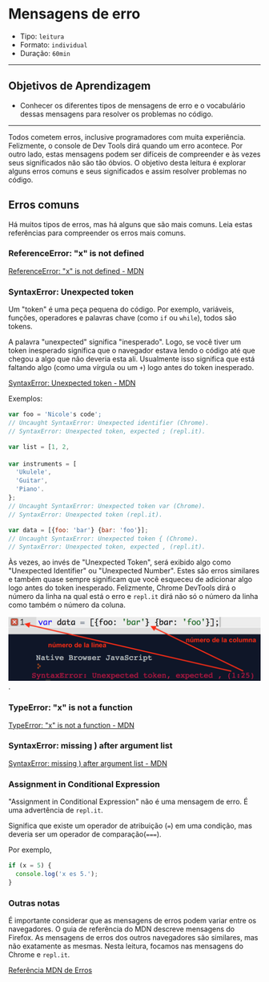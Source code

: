 # Mensagens de erro

- Tipo: `leitura`
- Formato: `individual`
- Duração: `60min`

***

## Objetivos de Aprendizagem

- Conhecer os diferentes tipos de mensagens de erro e o vocabulário dessas
  mensagens para resolver os problemas no código.

***

Todos cometem erros, inclusive programadores com muita experiência. Felizmente,
o console de Dev Tools dirá quando um erro acontece. Por outro lado, estas
mensagens podem ser difíceis de compreender e às vezes seus significados não são
tão óbvios. O objetivo desta leitura é explorar alguns erros comuns e seus
significados e assim resolver problemas no código.

## Erros comuns

Há muitos tipos de erros, mas há alguns que são mais comuns. Leia estas
referências para compreender os erros mais comuns.

### ReferenceError: "x" is not defined

[ReferenceError: "x" is not defined -
MDN](https://developer.mozilla.org/pt-BR/docs/Web/JavaScript/Reference/Errors/N%C3%A3o_definido)

### SyntaxError: Unexpected token

Um "token" é uma peça pequena do código. Por exemplo, variáveis, funções,
operadores e palavras chave (como `if` ou `while`), todos são tokens.

A palavra "unexpected" significa "inesperado". Logo, se você tiver um token
inesperado significa que o navegador estava lendo o código até que chegou a algo
que não deveria esta ali. Usualmente isso significa que está faltando algo (como
uma vírgula ou um `+`) logo antes do token inesperado.

[SyntaxError: Unexpected token -
MDN](https://developer.mozilla.org/pt-BR/docs/Web/JavaScript/Reference/Errors/Unexpected_token)

Exemplos:

```javascript
var foo = 'Nicole's code';
// Uncaught SyntaxError: Unexpected identifier (Chrome).
// SyntaxError: Unexpected token, expected ; (repl.it).
```

```javascript
var list = [1, 2,

var instruments = [
  'Ukulele',
  'Guitar',
  'Piano'.
};
// Uncaught SyntaxError: Unexpected token var (Chrome).
// SyntaxError: Unexpected token (repl.it).
```

```javascript
var data = [{foo: 'bar'} {bar: 'foo'}];
// Uncaught SyntaxError: Unexpected token { (Chrome).
// SyntaxError: Unexpected token, expected , (repl.it).
```

Às vezes, ao invés de "Unexpected Token", será exibido algo como "Unexpected
Identifier" ou "Unexpected Number". Estes são erros similares e também quase
sempre significam que você esqueceu de adicionar algo logo antes do token
inesperado. Felizmente, Chrome DevTools dirá o número da linha na qual está o
erro e `repl.it` dirá não só o número da linha como também o número da coluna.

![repl.it screenshot](img-line-number.png).

### TypeError: "x" is not a function

[TypeError: "x" is not a function -
MDN](https://developer.mozilla.org/pt-BR/docs/Web/JavaScript/Reference/Errors/Not_a_function)

### SyntaxError: missing ) after argument list

[SyntaxError: missing ) after argument list -
MDN](https://developer.mozilla.org/pt-BR/docs/Web/JavaScript/Reference/Errors/Fata_par%C3%AAnteses_ap%C3%B3s_lista_argumento)

### Assignment in Conditional Expression

"Assignment in Conditional Expression" não é uma mensagem de erro. É uma
advertência de `repl.it`.

Significa que existe um operador de atribuição (`=`) em uma condição, mas
deveria ser um operador de comparação(`===`).

Por exemplo,

```javascript
if (x = 5) {
  console.log('x es 5.');
}
```

### Outras notas

É importante considerar que as mensagens de erros podem variar entre os
navegadores. O guia de referência do MDN descreve mensagens do Firefox. As
mensagens de erros dos outros navegadores são similares, mas não exatamente as
mesmas. Nesta leitura, focamos nas mensagens do Chrome e `repl.it`.

[Referência MDN de
Erros](https://developer.mozilla.org/pt-BR/docs/Web/JavaScript/Reference/Errors)
